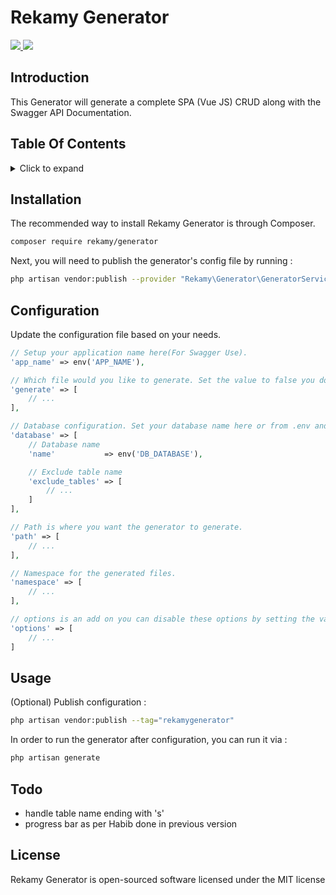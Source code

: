 Rekamy Generator
================

<p>
<a href="https://packagist.org/packages/rekamy/generator">
<img class="total_img" src="https://poser.pugx.org/rekamy/generator/downloads">
</a>
<a href="https://github.com/Rekamy/ApiGenerator/blob/master/LICENSE.txt">
<img class="license_img" src="https://poser.pugx.org/rekamy/generator/license">
</a>
</p>

## Introduction

This Generator will generate a complete SPA (Vue JS) CRUD along with the Swagger API Documentation.

## Table Of Contents

<details><summary>Click to expand</summary><p>

- [Introduction](#introduction)
- [Installation](#installation)
- [Configuration](#configuration)
- [Usage](#usage)
- [License](#license)
</p></details>

## Installation

The recommended way to install Rekamy Generator is through Composer.

```bash
composer require rekamy/generator
```

Next, you will need to publish the generator's config file by running :

```bash
php artisan vendor:publish --provider "Rekamy\Generator\GeneratorServiceProvider"
```

## Configuration

Update the configuration file based on your needs.

```php
// Setup your application name here(For Swagger Use).
'app_name' => env('APP_NAME'),

// Which file would you like to generate. Set the value to false you don't want to generate.
'generate' => [
    // ...
],

// Database configuration. Set your database name here or from .env and exclude any tables you don't want to generate
'database' => [
    // Database name
    'name'           => env('DB_DATABASE'),

    // Exclude table name
    'exclude_tables' => [
        // ...
    ]
],

// Path is where you want the generator to generate.
'path' => [
    // ...
],

// Namespace for the generated files.
'namespace' => [
    // ...
],

// options is an add on you can disable these options by setting the value to false
'options' => [
    // ...
]
```

## Usage

(Optional) Publish configuration :
```bash
php artisan vendor:publish --tag="rekamygenerator"
```

In order to run the generator after configuration, you can run it via :
```bash
php artisan generate
```

## Todo

- handle table name ending with 's'
- progress bar as per Habib done in previous version

## License

Rekamy Generator is open-sourced software licensed under the MIT license